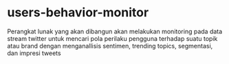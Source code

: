 # users-behavior-monitor
Perangkat lunak yang akan dibangun akan melakukan monitoring pada data stream twitter untuk mencari pola perilaku pengguna terhadap suatu topik atau brand dengan menganallisis sentimen,  trending topics, segmentasi, dan impresi tweets
